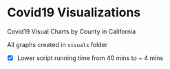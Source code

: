 # Covid19 Visualizations
 
Covid19 Visual Charts by County in California

All graphs created in `visuals` folder

- [x] Lower script running time from 40 mins to ~ 4 mins
